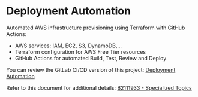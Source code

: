 # Deployment Automation

Automated AWS infrastructure provisioning using Terraform with GitHub Actions:  
* AWS services: IAM, EC2, S3, DynamoDB,...
* Terraform configuration for AWS Free Tier resources
* GitHub Actions for automated Build, Test, Review and Deploy

You can review the GitLab CI/CD version of this project: [Deployment Automation](https://gitlab.com/LamSut/deployment-automation)  

Refer to this document for additional details: [B2111933 - Specialized Topics](https://github.com/LamSut/Deployment-Automation/blob/main/Truong%20Dang%20Truc%20Lam%20-%20B2111933%20-%20NLCN%20-%20BC.pdf)
